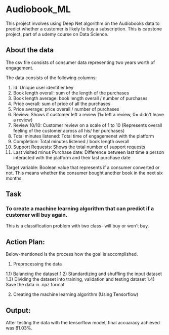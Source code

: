 # Audiobook_ML
This project involves using Deep Net algorithm on the Audiobooks data to predict whether a customer is likely to buy a subscription. This is capstone project, part of a udemy course on Data Science.

## About the data

The csv file consists of consumer data representing two years worth of engagement. 

The data consists of the following columns:

1) Id: Unique user identifier key
2) Book length overall: sum of the length of the purchases
3) Book length average: book length overall / number of purchases
4) Price overall: sum of price of all the purchases
5) Price average: price overall / number of purchases
6) Review: Shows if customer left a review (1= left a review, 0= didn't leave a review)
7) Review 10/10: Customer review on a scale of 1 to 10 (Represents overall feeling of the customer across all his/ her purchases)
8) Total minutes listened: Total time of engagemenet with the platform
9) Completion: Total minutes listened / book length overall
10) Support Requests: Shows the total number of support requests
11) Last visited minus Purchase date: Difference between last time a person interacted with the platform and their last purchase date

Target variable: Boolean value that represents if a consumer converted or not. This means whether the consumer bought another book in the next six months.

## Task

### To create a machine learning algorithm that can predict if a customer will buy again.

This is a classification problem with two class- will buy or won't buy.

## Action Plan:

Below-mentioned is the process how the goal is accomplished.

1) Preprocessing the data
  
  1.1) Balancing the dataset
  1.2) Standardizing and shuffling the input dataset
  1.3) Dividing the dataset into training, validation and testing dataset
  1.4) Save the data in .npz format
  
2) Creating the machine learning algorithm (Using Tensorflow)

## Output: 

After testing the data with the tensorflow model, final accuaracy achieved was 81.03%.
